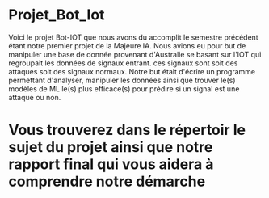 # Projet_Bot_Iot
Voici le projet Bot-IOT que nous avons du accomplit le semestre précédent étant notre premier projet de la Majeure IA. Nous avions eu pour but de manipuler une base de donnée provenant d'Australie se basant sur l'IOT qui regroupait les données de signaux entrant. ces signaux sont soit des attaques soit des signaux normaux. Notre but était d'écrire un programme permettant d'analyser, manipuler les données ainsi que trouver le(s) modèles de ML le(s) plus efficace(s) pour prédire si un signal est une attaque ou non.
# Vous trouverez dans le répertoir le sujet du projet ainsi que notre rapport final qui vous aidera à comprendre notre démarche 
